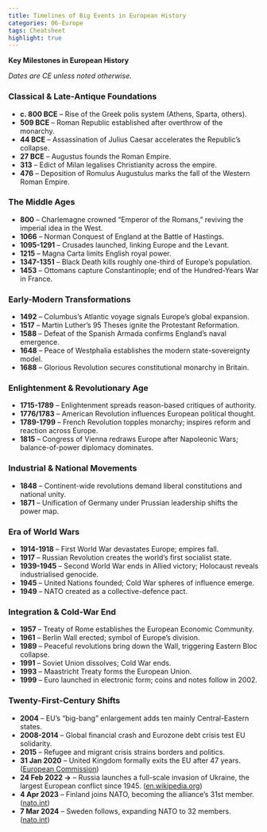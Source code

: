 ```yaml
---
title: Timelines of Big Events in European History
categories: 06-Europe
tags: Cheatsheet
highlight: true
---
```


**Key Milestones in European History**

*Dates are CE unless noted otherwise.*

### Classical & Late-Antique Foundations

* **c. 800 BCE** – Rise of the Greek polis system (Athens, Sparta, others).
* **509 BCE** – Roman Republic established after overthrow of the monarchy.
* **44 BCE** – Assassination of Julius Caesar accelerates the Republic’s collapse.
* **27 BCE** – Augustus founds the Roman Empire.
* **313** – Edict of Milan legalises Christianity across the empire.
* **476** – Deposition of Romulus Augustulus marks the fall of the Western Roman Empire.

### The Middle Ages

* **800** – Charlemagne crowned “Emperor of the Romans,” reviving the imperial idea in the West.
* **1066** – Norman Conquest of England at the Battle of Hastings.
* **1095-1291** – Crusades launched, linking Europe and the Levant.
* **1215** – Magna Carta limits English royal power.
* **1347-1351** – Black Death kills roughly one-third of Europe’s population.
* **1453** – Ottomans capture Constantinople; end of the Hundred-Years War in France.

### Early-Modern Transformations

* **1492** – Columbus’s Atlantic voyage signals Europe’s global expansion.
* **1517** – Martin Luther’s 95 Theses ignite the Protestant Reformation.
* **1588** – Defeat of the Spanish Armada confirms England’s naval emergence.
* **1648** – Peace of Westphalia establishes the modern state-sovereignty model.
* **1688** – Glorious Revolution secures constitutional monarchy in Britain.

### Enlightenment & Revolutionary Age

* **1715-1789** – Enlightenment spreads reason-based critiques of authority.
* **1776/1783** – American Revolution influences European political thought.
* **1789-1799** – French Revolution topples monarchy; inspires reform and reaction across Europe.
* **1815** – Congress of Vienna redraws Europe after Napoleonic Wars; balance-of-power diplomacy dominates.

### Industrial & National Movements

* **1848** – Continent-wide revolutions demand liberal constitutions and national unity.
* **1871** – Unification of Germany under Prussian leadership shifts the power map.

### Era of World Wars

* **1914-1918** – First World War devastates Europe; empires fall.
* **1917** – Russian Revolution creates the world’s first socialist state.
* **1939-1945** – Second World War ends in Allied victory; Holocaust reveals industrialised genocide.
* **1945** – United Nations founded; Cold War spheres of influence emerge.
* **1949** – NATO created as a collective-defence pact.

### Integration & Cold-War End

* **1957** – Treaty of Rome establishes the European Economic Community.
* **1961** – Berlin Wall erected; symbol of Europe’s division.
* **1989** – Peaceful revolutions bring down the Wall, triggering Eastern Bloc collapse.
* **1991** – Soviet Union dissolves; Cold War ends.
* **1993** – Maastricht Treaty forms the European Union.
* **1999** – Euro launched in electronic form; coins and notes follow in 2002.

### Twenty-First-Century Shifts

* **2004** – EU’s “big-bang” enlargement adds ten mainly Central-Eastern states.
* **2008-2014** – Global financial crash and Eurozone debt crisis test EU solidarity.
* **2015** – Refugee and migrant crisis strains borders and politics.
* **31 Jan 2020** – United Kingdom formally exits the EU after 47 years. ([European Commission][1])
* **24 Feb 2022 →** – Russia launches a full-scale invasion of Ukraine, the largest European conflict since 1945. ([en.wikipedia.org][2])
* **4 Apr 2023** – Finland joins NATO, becoming the alliance’s 31st member. ([nato.int][3])
* **7 Mar 2024** – Sweden follows, expanding NATO to 32 members. ([nato.int][4])


[1]: https://ec.europa.eu/newsroom/councileu/items/663312/en?utm_source=chatgpt.com "Brexit: UK leaves EU after 47 years"
[2]: https://en.wikipedia.org/wiki/Russian_invasion_of_Ukraine?utm_source=chatgpt.com "Russian invasion of Ukraine - Wikipedia"
[3]: https://www.nato.int/cps/en/natohq/news_213448.htm?utm_source=chatgpt.com "NATO - News: Finland joins NATO as 31st Ally, 04-Apr.-2023"
[4]: https://www.nato.int/cps/en/natohq/news_223446.htm?utm_source=chatgpt.com "NATO - News: Sweden officially joins NATO , 07-Mar.-2024"
